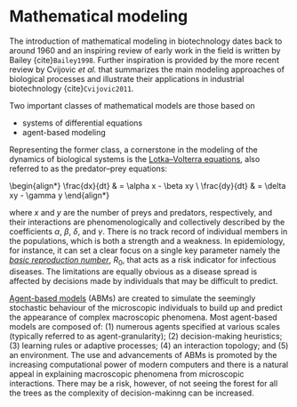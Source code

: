 # Mathematical modeling

The introduction of mathematical modeling in biotechnology dates back to around 1960 and an inspiring review of early work in the field is written by Bailey {cite}`Bailey1998`. Further inspiration is provided by the more recent review by Cvijovic *et al.* that summarizes the main modeling approaches of biological processes and illustrate their applications in industrial biotechnology {cite}`Cvijovic2011`.

Two important classes of mathematical models are those based on

- systems of differential equations
- agent-based modeling

Representing the former class, a cornerstone in the modeling of the dynamics of biological systems is the [Lotka–Volterra equations](https://en.wikipedia.org/wiki/Lotka%E2%80%93Volterra_equations), also referred to as the predator–prey equations:

\begin{align*}
\frac{dx}{dt} & = \alpha x - \beta xy \\
\frac{dy}{dt} & = \delta xy - \gamma y
\end{align*}

where $x$ and $y$ are the number of preys and predators, respectively, and their interactions are phenomenologically and collectively described by the coefficients $\alpha$, $\beta$, $\delta$, and $\gamma$. There is no track record of individual members in the populations, which is both a strength and a weakness. In epidemiology, for instance, it can set a clear focus on a single key parameter namely the *[basic reproduction number](https://en.wikipedia.org/wiki/Basic_reproduction_number)*, $R_0$, that acts as a risk indicator for infectious diseases. The limitations are equally obvious as a disease spread is affected by decisions made by individuals that may be difficult to predict.

[Agent-based models](https://en.wikipedia.org/wiki/Agent-based_model) (ABMs) are created to simulate the seemingly stochastic behaviour of the microscopic individuals to build up and predict the appearance of complex macroscopic phenomena. Most agent-based models are composed of: (1) numerous agents specified at various scales (typically referred to as agent-granularity); (2) decision-making heuristics; (3) learning rules or adaptive processes; (4) an interaction topology; and (5) an environment. The use and advancements of ABMs is promoted by the increasing computational power of modern computers and there is a natural appeal in explaining macroscopic phenomena from microscopic interactions. There may be a risk, however, of not seeing the forest for all the trees as the complexity of decision-makinng can be increased.